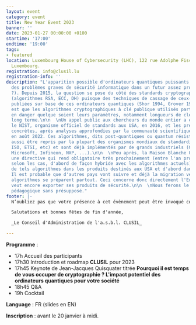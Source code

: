 ```yaml
---
layout: event
category: event
title: New Year Event 2023
banner: ''
date: 2023-01-27 00:00:00 +0100
startime: '17:00'
endtime: '19:00'
tags:
- featured
location: Luxembourg House of Cybersecurity (LHC), 122 rue Adolphe Fischer, L-1521
  Luxembourg.
registration: info@clusil.lu
registration-info: ''
description: "L'apparition possible d'ordinateurs quantiques puissants pourrait poser
  des problèmes graves de sécurité informatique dans un futur assez proche (> 2030
  ?). Depuis 2015, la question se pose du côté des standards cryptographiques en usage
  (algorithmes RSA, ECC, DH) puisque des techniques de cassage de ceux-ci ont été
  publiées sur base de ces ordinateurs quantiques (Shor 1994, Grover 1996, ...). L'impact
  est que les algorithmes cryptographiques à clé publique utilisés partout seraient
  en danger quelque soient leurs paramètres, notamment longueurs de clé secrète, à
  long terme.\n\n  \nUn appel public aux chercheurs du monde entier a été lancé par
  le NIST, organisme officiel de standards aux USA, en 2016, et les premières propositions
  concrètes, après analyses approfondies par la communauté scientifique, ont été approuvées
  en août 2022. Ces algorithmes, dits post-quantiques ou quantum résistants, vont
  aussi être repris par la plupart des organismes mondiaux de standardisation (IETF,
  ISO, ETSI, etc) et sont déjà implémentés par de grands industriels (Google, Amazon,
  Microsoft, Infineon, NXP, ...).\n\n  \nPeu après, la Maison Blanche USA a publié
  une directive qui rend obligatoire très prochainement (entre l'an prochain et 2030
  selon les cas, d'abord de façon hybride avec les algorithmes actuels) l'utilisation
  de tels algorithmes dans les produits destinés aux USA et d'abord dans son administration.
  Il est probable que d'autres pays vont suivre et déjà la migration vers ces nouveaux
  algorithmes se préparent partout. Ceci concerne donc directement l'Europe si elle
  veut encore exporter ses produits de sécurité.\n\n  \nNous ferons le point de façon
  pédagogique sans présupposé."
footer: |-
  N’oubliez pas que votre présence à cet évènement peut être invoqué comme CPE de vos certifications ISC2, ISACA et autres.

  Salutations et bonnes fêtes de fin d'année,

  _Le Conseil d'Administration de l'a.s.b.l. CLUSIL_

---
```

**Programme** :

* 17h Accueil des participants
* 17h30 Introduction et roadmap **CLUSIL** pour 2023
* 17h45 Keynote de Jean-Jacques Quisquater titrée **Pourquoi il est temps de vous occuper de cryptographie ? L'impact potentiel des ordinateurs quantiques pour votre société**
* 18h45 Q&A
* 19h Cocktail

**Language** : FR (slides en EN)

**Inscription** : avant le 20 janvier à midi.